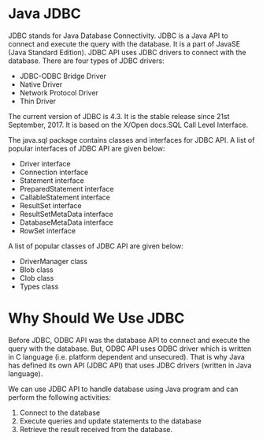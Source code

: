 # Java JDBC 
JDBC stands for Java Database Connectivity. JDBC is a Java API to connect and execute the query with the database. It is a part of JavaSE (Java Standard Edition). JDBC API uses JDBC drivers to connect with the database. There are four types of JDBC drivers:

- JDBC-ODBC Bridge Driver
- Native Driver
- Network Protocol Driver
- Thin Driver

The current version of JDBC is 4.3. It is the stable release since 21st September, 2017. It is based on the X/Open docs.SQL Call Level Interface.

The java.sql package contains classes and interfaces for JDBC API. A list of popular interfaces of JDBC API are given below:

- Driver interface
- Connection interface
- Statement interface
- PreparedStatement interface
- CallableStatement interface
- ResultSet interface
- ResultSetMetaData interface
- DatabaseMetaData interface
- RowSet interface

A list of popular classes of JDBC API are given below:

- DriverManager class
- Blob class
- Clob class
- Types class

# Why Should We Use JDBC
Before JDBC, ODBC API was the database API to connect and execute the query with the database. But, ODBC API uses ODBC driver which is written in C language (i.e. platform dependent and unsecured). That is why Java has defined its own API (JDBC API) that uses JDBC drivers (written in Java language).

We can use JDBC API to handle database using Java program and can perform the following activities:

1) Connect to the database
2) Execute queries and update statements to the database
3) Retrieve the result received from the database.




